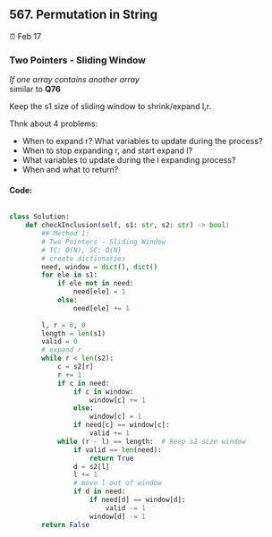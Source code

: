 ## 567. Permutation in String

:alarm_clock: Feb 17

### Two Pointers - Sliding Window

*If one array contains another array*\
similar to **Q76**

Keep the s1 size of sliding window to shrink/expand l,r.

Thnk about 4 problems:
- When to expand r? What variables to update during the process?
- When to stop expanding r, and start expand l?
- What variables to update during the l expanding process?
- When and what to return?

#### Code:
```python

class Solution:
    def checkInclusion(self, s1: str, s2: str) -> bool:
        ## Method 1:
        # Two Pointers - Sliding Window
        # TC: O(N), SC: O(N)
        # create dictionaries
        need, window = dict(), dict()
        for ele in s1:
            if ele not in need:
                need[ele] = 1
            else:
                need[ele] += 1
        
        l, r = 0, 0
        length = len(s1)
        valid = 0
        # expand r
        while r < len(s2):
            c = s2[r]
            r += 1
            if c in need:
                if c in window:
                    window[c] += 1
                else:
                    window[c] = 1
                if need[c] == window[c]:
                    valid += 1
            while (r - l) == length:  # keep s2 size window
                if valid == len(need):
                    return True
                d = s2[l]
                l += 1
                # move l out of window
                if d in need:
                    if need[d] == window[d]:
                        valid -= 1
                    window[d] -= 1
        return False

```
